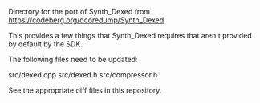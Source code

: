 Directory for the port of Synth_Dexed from https://codeberg.org/dcoredump/Synth_Dexed

This provides a few things that Synth_Dexed requires that aren't provided by default by the SDK.

The following files need to be updated:

src/dexed.cpp
src/dexed.h
src/compressor.h

See the appropriate diff files in this repository.

